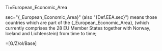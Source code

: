 Ti=European_Economic_Area

sec="{_European_Economic_Area}" (also "{Def.EEA.sec}") means those countries which are part of the {_European_Economic_Area}, (which currently comprises the 28 EU Member States together with Norway, Iceland and Lichtenstein) from time to time;

=[G/Z/ol/Base]
